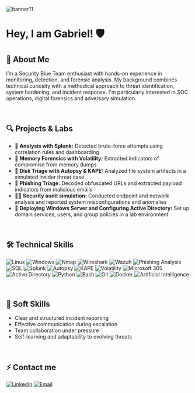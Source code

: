 ![banner11](https://github.com/user-attachments/assets/7ad97f9d-869e-4f84-b956-89af3e2dd33f)

<h1>Hey, I am Gabriel! 🛡️</h1>
<h2>🧠 About Me</h2>
<p>
I’m a Security Blue Team enthusiast with hands-on experience in monitoring, detection, and forensic analysis. 
My background combines technical curiosity with a methodical approach to threat identification, system hardening, 
and incident response. I'm particularly interested in SOC operations, digital forensics and adversary simulation.
</p>

<br>

<h2>🔍 Projects & Labs</h2>
<ul>
  <li>🔐 <strong>Analysis with Splunk:</strong> Detected brute-force attempts using correlation rules and dashboarding</li>
  <li>🧪 <strong>Memory Forensics with Volatility:</strong> Extracted indicators of compromise from memory dumps</li>
  <li>💽 <strong>Disk Triage with Autopsy & KAPE:</strong> Analyzed file system artifacts in a simulated insider threat case</li>
  <li>🎣 <strong>Phishing Triage:</strong> Decoded obfuscated URLs and extracted payload indicators from malicious emails</li>
  <li>🕵️‍♂️ <strong>Security audit simulation:</strong> Conducted endpoint and network analysis and reported system misconfigurations and anomalies</li>
  <li>📁 <strong>Deploying Windows Server and Configuring Active Directory:</strong> Set up domain services, users, and group policies in a lab environment</li>
</ul>

<br>

<h2>🛠️ Technical Skills</h2>

<p>
  <!-- Sistemas operativos -->
  <img src="https://img.shields.io/badge/Linux-000000?style=for-the-badge&logo=linux&logoColor=white" alt="Linux"/>
  <img src="https://img.shields.io/badge/Windows-0078D6?style=for-the-badge&logo=windows&logoColor=white" alt="Windows"/>

  <!-- Hacking y análisis de red -->
  <img src="https://img.shields.io/badge/Nmap-5A4FCF?style=for-the-badge&logo=gnupg&logoColor=white" alt="Nmap"/>
  <img src="https://img.shields.io/badge/Wireshark-1679A7?style=for-the-badge&logo=wireshark&logoColor=white" alt="Wireshark"/>
  <img src="https://img.shields.io/badge/Wazuh-0264C4?style=for-the-badge&logoColor=white" alt="Wazuh"/>
  <img src="https://img.shields.io/badge/Phishing_Analysis-DD4B39?style=for-the-badge&logo=maildotru&logoColor=white" alt="Phishing Analysis"/>
  <img src="https://img.shields.io/badge/SQL-CC2927?style=for-the-badge&logo=databricks&logoColor=white" alt="SQL"/>
  
  <!-- Blue Team / Forense -->
  <img src="https://img.shields.io/badge/Splunk-000000?style=for-the-badge&logo=splunk&logoColor=white" alt="Splunk"/>
  <img src="https://img.shields.io/badge/Autopsy-003366?style=for-the-badge&logo=forensics&logoColor=white" alt="Autopsy"/>
  <img src="https://img.shields.io/badge/KAPE-0f4c81?style=for-the-badge&logo=windows&logoColor=white" alt="KAPE"/>
  <img src="https://img.shields.io/badge/Volatility-FF6600?style=for-the-badge&logo=apache&logoColor=white" alt="Volatility"/>

  <!-- Admin / IT / Infra -->
  <img src="https://img.shields.io/badge/Microsoft_365-D83B01?style=for-the-badge&logo=microsoft&logoColor=white" alt="Microsoft 365"/>
  <img src="https://img.shields.io/badge/Active_Directory-4472C4?style=for-the-badge&logo=microsoft&logoColor=white" alt="Active Directory"/>

  <!-- Dev y scripting -->
  <img src="https://img.shields.io/badge/Python-3776AB?style=for-the-badge&logo=python&logoColor=white" alt="Python"/>
  <img src="https://img.shields.io/badge/Bash-4EAA25?style=for-the-badge&logo=gnu-bash&logoColor=white" alt="Bash"/>
  <img src="https://img.shields.io/badge/Git-F05032?style=for-the-badge&logo=git&logoColor=white" alt="Git"/>
  <img src="https://img.shields.io/badge/Docker-2496ED?style=for-the-badge&logo=docker&logoColor=white" alt="Docker"/>

  <!-- AI -->
  <img src="https://img.shields.io/badge/Artificial_Intelligence-8B008B?style=for-the-badge&logo=githubcopilot&logoColor=white" alt="Artificial Intelligence"/>
</p>

<br>

<h2>🤝 Soft Skills</h2>
<ul>
  <li>Clear and structured incident reporting</li>
  <li>Effective communication during escalation</li>
  <li>Team collaboration under pressure</li>
  <li>Self-learning and adaptability to evolving threats</li>
</ul>

<br>

<h2>⚡️ Contact me</h2>

[![LinkedIn](https://img.shields.io/badge/LinkedIn-0A66C2?style=for-the-badge&logo=linkedin&logoColor=white)](https://www.linkedin.com/in/gabriel-garc%C3%ADa-gonz%C3%A1lez-201200227/) [![Email](https://img.shields.io/badge/Email-D14836?style=for-the-badge&logo=gmail&logoColor=white)](mailto:gabrielgargon92@gmail.com)
